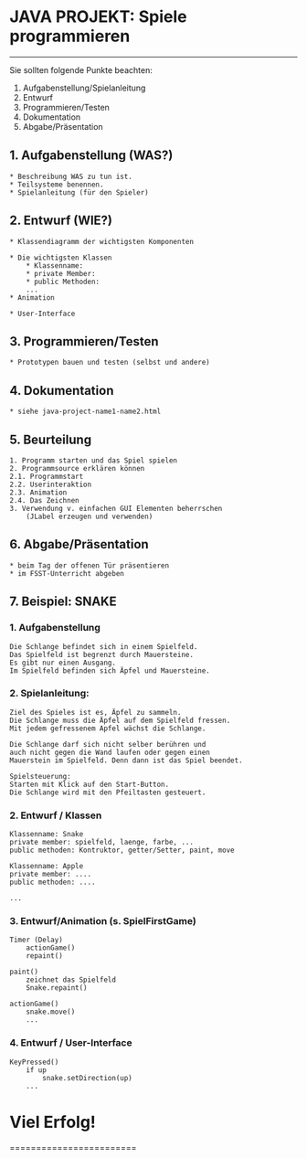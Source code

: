 # JAVA PROJEKT: Spiele programmieren
---

Sie sollten folgende Punkte beachten:

1. Aufgabenstellung/Spielanleitung
2. Entwurf
3. Programmieren/Testen
4. Dokumentation
5. Abgabe/Präsentation


## 1. Aufgabenstellung (WAS?)
	* Beschreibung WAS zu tun ist.
	* Teilsysteme benennen.
	* Spielanleitung (für den Spieler)

## 2. Entwurf (WIE?)
	* Klassendiagramm der wichtigsten Komponenten

	* Die wichtigsten Klassen
		* Klassenname:
		* private Member:
		* public Methoden: 
		...
	* Animation
		
	* User-Interface

## 3. Programmieren/Testen
	* Prototypen bauen und testen (selbst und andere)


## 4. Dokumentation
	* siehe java-project-name1-name2.html

## 5. Beurteilung
	1. Programm starten und das Spiel spielen
	2. Programmsource erklären können
	2.1. Programmstart
	2.2. Userinteraktion
	2.3. Animation
	2.4. Das Zeichnen
	3. Verwendung v. einfachen GUI Elementen beherrschen
		(JLabel erzeugen und verwenden)

## 6. Abgabe/Präsentation
	* beim Tag der offenen Tür präsentieren
	* im FSST-Unterricht abgeben



## 7. Beispiel: SNAKE

### 1. Aufgabenstellung
	Die Schlange befindet sich in einem Spielfeld. 
	Das Spielfeld ist begrenzt durch Mauersteine.
	Es gibt nur einen Ausgang.
	Im Spielfeld befinden sich Äpfel und Mauersteine.
	
	
### 2. Spielanleitung: 	
	Ziel des Spieles ist es, Äpfel zu sammeln.
	Die Schlange muss die Äpfel auf dem Spielfeld fressen. 
	Mit jedem gefressenem Apfel wächst die Schlange.
	
	Die Schlange darf sich nicht selber berühren und 
	auch nicht gegen die Wand laufen oder gegen einen 
	Mauerstein im Spielfeld. Denn dann ist das Spiel beendet.	
	
	Spielsteuerung:
	Starten mit Klick auf den Start-Button.
	Die Schlange wird mit den Pfeiltasten gesteuert.


### 2. Entwurf / Klassen
	Klassenname: Snake
	private member: spielfeld, laenge, farbe, ...
	public methoden: Kontruktor, getter/Setter, paint, move
	
	Klassenname: Apple
	private member: ....
	public methoden: ....
	
	...
	
### 3. Entwurf/Animation (s. SpielFirstGame)
	Timer (Delay)
		actionGame()
		repaint()
		
	paint()
		zeichnet das Spielfeld
		Snake.repaint()

	actionGame()
		snake.move()
		...


### 4. Entwurf / User-Interface
	KeyPressed()
		if up
			snake.setDirection(up)
		...

# Viel Erfolg! 
========================

